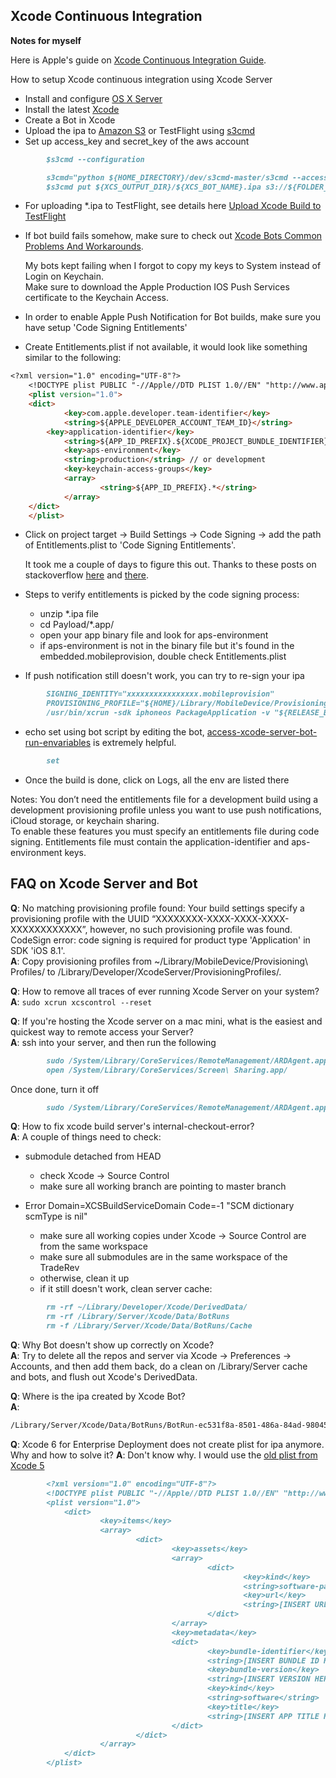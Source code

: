 ## Xcode Continuous Integration 

**Notes for myself**

Here is Apple's guide on [Xcode Continuous Integration Guide].

How to setup Xcode continuous integration using Xcode Server

* Install and configure [OS X Server]
* Install the latest [Xcode]
* Create a Bot in Xcode
* Upload the ipa to [Amazon S3] or TestFlight using [s3cmd]
* Set up access_key and secret_key of the aws account

```markdown
		$s3cmd --configuration
```

```markdown
		s3cmd="python ${HOME_DIRECTORY}/dev/s3cmd-master/s3cmd --access_key=xxxxxxxxxx --secret_key=xxxxxxxxxx"
		$s3cmd put ${XCS_OUTPUT_DIR}/${XCS_BOT_NAME}.ipa s3://${FOLDER_NAME}/${APPLICATION_NAME}.ipa	
```

* For uploading *.ipa to TestFlight, see details here [Upload Xcode Build to TestFlight]
* If bot build fails somehow, make sure to check out [Xcode Bots Common Problems And Workarounds].

  My bots kept failing when I forgot to copy my keys to System instead of Login on Keychain.  <br/>
  Make sure to download the Apple Production IOS Push Services certificate to the Keychain Access.

* In order to enable Apple Push Notification for Bot builds, make sure you have setup 'Code Signing Entitlements'
* Create Entitlements.plist if not available, it would look like something similar to the following: 

```markdown
<?xml version="1.0" encoding="UTF-8"?>
	<!DOCTYPE plist PUBLIC "-//Apple//DTD PLIST 1.0//EN" "http://www.apple.com/DTDs/PropertyList-1.0.dtd">
	<plist version="1.0">
	<dict>
        	<key>com.apple.developer.team-identifier</key>
        	<string>${APPLE_DEVELOPER_ACCOUNT_TEAM_ID}</string> 
		<key>application-identifier</key>
       		<string>${APP_ID_PREFIX}.${XCODE_PROJECT_BUNDLE_IDENTIFIER}</string>  // project target -> General -> Identify -> Bundle Identifier 
        	<key>aps-environment</key>
        	<string>production</string> // or development
        	<key>keychain-access-groups</key>
        	<array>
                	<string>${APP_ID_PREFIX}.*</string>
        	</array>
	</dict>
	</plist>
```

* Click on project target -> Build Settings -> Code Signing -> add the path of Entitlements.plist to 'Code Signing Entitlements'.

  It took me a couple of days to figure this out.  Thanks to these posts on stackoverflow [here] and [there].
* Steps to verify entitlements is picked by the code signing process: 
	* unzip *.ipa file
	* cd Payload/*.app/
	* open your app binary file and look for aps-environment
	* if aps-environment is not in the binary file but it's found in the embedded.mobileprovision, double check Entitlements.plist
* If push notification still doesn't work, you can try to re-sign your ipa

```markdown       
		SIGNING_IDENTITY="xxxxxxxxxxxxxxxx.mobileprovision"
		PROVISIONING_PROFILE="${HOME}/Library/MobileDevice/Provisioning Profiles/xxxxx_adhoc.mobileprovision"
		/usr/bin/xcrun -sdk iphoneos PackageApplication -v "${RELEASE_BUILDDIR}/${APPLICATION_NAME}.app" -o "${BUILD_HISTORY_DIR}/${APPLICATION_NAME}.ipa" --sign "${SIGNING_IDENTITY}" --embed "${PROVISONING_PROFILE}"
```

* echo set using bot script by editing the bot, [access-xcode-server-bot-run-envariables] is extremely helpful.

```markdown
		set
```

* Once the build is done, click on Logs, all the env are listed there


Notes:
You don’t need the entitlements file for a development build using a development provisioning profile unless you want to use push notifications, iCloud storage, or keychain sharing.  
To enable these features you must specify an entitlements file during code signing. Entitlements file must contain the application-identifier and aps-environment keys.

[OS X Server]: https://www.apple.com/ca/support/osxserver/setupadministration/ 
[Xcode]: https://developer.apple.com/xcode/downloads/
[Amazon S3]: http://aws.amazon.com/s3/
[s3cmd]: https://github.com/s3tools/s3cmd
[Xcode Bots Common Problems And Workarounds]: http://ikennd.ac/blog/2013/10/xcode-bots-common-problems-and-workarounds/
[Upload Xcode Build to TestFlight]: http://www.developmentseed.org/blog/2011/sep/02/automating-development-uploads-testflight-xcode/
[here]: http://stackoverflow.com/questions/10987102/how-to-fix-no-valid-aps-environment-entitlement-string-found-for-application
[there]: http://stackoverflow.com/questions/21947261/ipa-created-via-xcode-bot-fails-to-run-for-apns-but-runs-if-built-manually-via-x
[access-xcode-server-bot-run-envariables]: http://stackoverflow.com/questions/25127146/access-build-folder-in-xcode-server-ci-bot-run-env-varaibles
[Xcode Continuous Integration Guide]: https://developer.apple.com/library/ios/documentation/IDEs/Conceptual/xcode_guide-continuous_integration/Xcode_Continuous_Integration_Guide.pdf

## FAQ on Xcode Server and Bot ##

**Q**: No matching provisioning profile found: Your build settings specify a provisioning profile with the UUID “XXXXXXXX-XXXX-XXXX-XXXX-XXXXXXXXXXXX”, however, no such provisioning profile was found.
CodeSign error: code signing is required for product type 'Application' in SDK 'iOS 8.1'.<br/>
**A**: Copy provisioning profiles from ~/Library/MobileDevice/Provisioning\ Profiles/ to /Library/Developer/XcodeServer/ProvisioningProfiles/. 

**Q**: How to remove all traces of ever running Xcode Server on your system?<br/>
**A**: ```sudo xcrun xcscontrol --reset``` 

**Q**: If you're hosting the Xcode server on a mac mini, what is the easiest and quickest way to remote access your Server?<br/>
**A**: ssh into your server, and then run the following
```markdown
		sudo /System/Library/CoreServices/RemoteManagement/ARDAgent.app/Contents/Resources/kickstart -activate -configure -access -on -clientopts -setvnclegacy -vnclegacy yes -clientopts -setvncpw -vncpw traderev -restart -agent -privs -all
		open /System/Library/CoreServices/Screen\ Sharing.app/
```
Once done, turn it off
```markdown
		sudo /System/Library/CoreServices/RemoteManagement/ARDAgent.app/Contents/Resources/kickstart -deactivate -configure -access -off
```

**Q**: How to fix xcode build server's internal-checkout-error?<br/>
**A**: A couple of things need to check: 
- submodule detached from HEAD
	- check Xcode -> Source Control
	- make sure all working branch are pointing to master branch
	
- Error Domain=XCSBuildServiceDomain Code=-1 "SCM dictionary scmType is nil"
	- make sure all working copies under Xcode -> Source Control are from the same workspace
	- make sure all submodules are in the same workspace of the TradeRev
	- otherwise, clean it up 
	- if it still doesn't work,  clean server cache:
```markdown
		rm -rf ~/Library/Developer/Xcode/DerivedData/
		rm -rf /Library/Server/Xcode/Data/BotRuns
		rm -f /Library/Server/Xcode/Data/BotRuns/Cache
```

**Q**: Why Bot doesn't show up correctly on Xcode?<br/>
**A**: Try to delete all the repos and server via Xcode -> Preferences -> Accounts, and then add them back, do a clean on /Library/Server cache and bots, and flush out Xcode's DerivedData. 

**Q**: Where is the ipa created by Xcode Bot?<br/>
**A**: 
```markdown 
/Library/Server/Xcode/Data/BotRuns/BotRun-ec531f8a-8501-486a-84ad-98045f03f0a2.bundle/output/ibot.ipa
```

**Q**: Xcode 6 for Enterprise Deployment does not create plist for ipa anymore.  Why and how to solve it?
**A**: Don't know why.  I would use the [old plist from Xcode 5]
```markdown
		<?xml version="1.0" encoding="UTF-8"?>
		<!DOCTYPE plist PUBLIC "-//Apple//DTD PLIST 1.0//EN" "http://www.apple.com/DTDs/PropertyList-1.0.dtd">
		<plist version="1.0">
			<dict>
        			<key>items</key>
        			<array>
                			<dict>
                        			<key>assets</key>
                        			<array>
                                			<dict>
                                        			<key>kind</key>
  			                                        <string>software-package</string>
			                                        <key>url</key>
                       				                <string>[INSERT URL HERE]</string>
                                			</dict>
                        			</array>
                        			<key>metadata</key>
                        			<dict>
                                			<key>bundle-identifier</key>
                                			<string>[INSERT BUNDLE ID HERE]</string>
			                                <key>bundle-version</key>
			                                <string>[INSERT VERSION HERE]</string>
                                			<key>kind</key>
			                                <string>software</string>
                       				        <key>title</key>
                                			<string>[INSERT APP TITLE HERE]</string>
                        			</dict>
                			</dict>
        			</array>
			</dict>
		</plist>
```

[old plist from Xcode 5]: http://stackoverflow.com/questions/25910387/xcode-6-save-for-enterprise-deployment-does-not-create-plist-for-ipa-anymore
